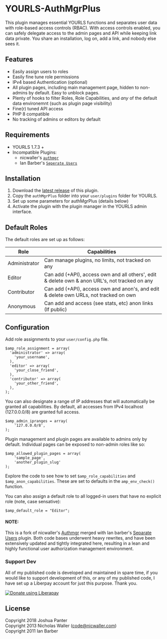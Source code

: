YOURLS-AuthMgrPlus
=====================

This plugin manages essential YOURLS functions and separates user data with role-based access controls (RBAC). With access controls enabled, you can safely delegate access to the admin pages and API while keeping link data private. You share an installation, log on, add a link, and nobody else sees it.

Features
--------
-  Easily assign users to roles
-  Easily fine tune role permissions
-  IPv4 based Authentication (optional)
-  All plugin pages, including main management page, hidden to non-admins by default. Easy to unblock pages.
-  Plenty of hooks to filter Roles, Role Capabilities, and _any_ of the default data environemnt (such as plugin page visibility)
-  Fine(r) tuned API access
-  PHP 8 compatible
-  No tracking of admins or editors by default

Requirements
------------
- YOURLS 1.7.3 +
- Incompatible Plugins: 
	- nicwaller's [`authmgr`](https://github.com/nicwaller/yourls-authmgr-plugin)
	- Ian Barber's [`Seperate Users`](https://github.com/ianbarber/Yourls-Separate-Users)

Installation
------------
1. Download the [latest release](https://github.com/joshp23/YOURLS-AuthMgrPlus) of this plugin.
1. Copy the `authMgrPlus` folder into your `user/plugins` folder for YOURLS.
1. Set up some parameters for authMgrPlus (details below)
1. Activate the plugin with the plugin manager in the YOURLS admin interface.

Default Roles
-------------
The default roles are set up as follows:

Role          | Capabilities
--------------|---------------------------------------------------------------------------------------------------
Administrator | Can manage plugins, no limits, not tracked on any
Editor        | Can add (+API), access own and all others', edit & delete own & anon URL's, not tracked on any
Contributor   | Can add (+API), access own and anon's, and edit & delete own URLs, not tracked on own
Anonymous     | Can add and access (see stats, etc) anon links (If public)

Configuration
-------------
Add role assignments to your `user/config.php` file.

```
$amp_role_assignment = array(
  'administrator' => array(
    'your_username',
  ),
  'editor' => array(
    'your_close_friend',
  ),
  'contributor' => array(
    'your_other_friend',
  ),
);
```

You can also designate a range of IP addresses that will automatically be granted all capabilities. By default, all accesses from IPv4 localhost (127.0.0.0/8) are granted full access.

```
$amp_admin_ipranges = array(
    '127.0.0.0/8',
);
```
Plugin management and plugin pages are available to admins only by default. Individual pages can be exposed to non-admin roles like so:
```
$amp_allowed_plugin_pages = array(
	'sample_page',
	'another_plugin_slug'
);
```
Explore the code to see how to set `$amp_role_capabilities` and `$amp_anon_capabilities`. These are set to defaults in the `amp_env_check()` function.

You can also assign a default role to all logged-in users that have no explicit role (note, case sensative):
```
$amp_default_role = "Editor";
```


#### NOTE:
This is a fork of nicwaller's [Authmgr](https://github.com/nicwaller/yourls-authmgr-plugin) merged with Ian barber's [Separate Users](https://github.com/joshp23/Yourls-Separate-Users) plugin. Both code bases underwent heavy rewrites, and have been extensively updated and tightly integrated here, resulting in a lean and highly functional user authorization management environment.

### Support Dev
All of my published code is developed and maintained in spare time, if you would like to support development of this, or any of my published code, I have set up a Liberpay account for just this purpose. Thank you.

<noscript><a href="https://liberapay.com/joshu42/donate"><img alt="Donate using Liberapay" src="https://liberapay.com/assets/widgets/donate.svg"></a></noscript>

License
-------
Copyright 2018 Joshua Panter  
Copyright 2013 Nicholas Waller (code@nicwaller.com)  
Copyright 2011 Ian Barber  
